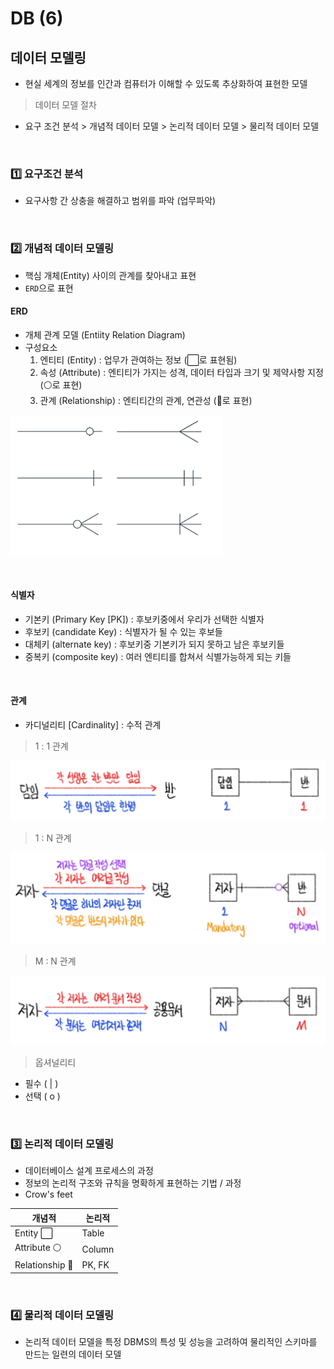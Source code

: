 # DB (6)

## 데이터 모델링

- 현실 세계의 정보를 인간과 컴퓨터가 이해할 수 있도록 추상화하여 표현한 모델

> 데이터 모델 절차

- 요구 조건 분석 > 개념적 데이터 모델 > 논리적 데이터 모델 > 물리적 데이터 모델

​    

### 1️⃣ 요구조건 분석

- 요구사항 간 상충을 해결하고 범위를 파악 (업무파악)

​    

### 2️⃣ 개념적 데이터 모델링

- 핵심 개체(Entity) 사이의 관계를 찾아내고 표현
- `ERD`으로 표현



#### ERD

- 개체 관계 모델 (Entiity Relation Diagram)
- 구성요소
  1. 엔티티 (Entity) : 업무가 관여하는 정보 (⬜로 표현됨)
  2. 속성 (Attribute) : 엔티티가 가지는 성격, 데이터 타입과 크기 및 제약사항 지정 (⚪로 표현) 
  3. 관계 (Relationship) : 엔티티간의 관계, 연관성 (🔷로 표현)

<img src="데이터모델링.assets/image-20220825012343694.png" alt="image-20220825012343694" style="zoom: 33%;" />

​     

#### 식별자

- 기본키 (Primary Key [PK]) : 후보키중에서 우리가 선택한 식별자
- 후보키 (candidate Key) : 식별자가 될 수 있는 후보들
- 대체키 (alternate key) : 후보키중 기본키가 되지 못하고 남은 후보키들
- 중복키 (composite key) : 여러 엔티티를 합쳐서 식별가능하게 되는 키들

​    

#### 관계

-  카디널리티 [Cardinality] : 수적 관계

>  1 : 1 관계

![1대1](데이터모델링.assets/1대1.jpg)

> 1 : N 관계

![SmartSelect_20220825-012040_Samsung Notes](데이터모델링.assets/1대N.jpg)

> M : N 관계

![SmartSelect_20220825-012055_Samsung Notes](데이터모델링.assets/N대M.jpg)

>  옵셔널리티

- 필수 ( | )
- 선택 ( o )

​     

### 3️⃣ 논리적 데이터 모델링

- 데이터베이스 설계 프로세스의 과정
- 정보의 논리적 구조와 규칙을 명확하게 표현하는 기법 / 과정
- Crow's feet

| 개념적         | 논리적 |
| -------------- | ------ |
| Entity ⬜       | Table  |
| Attribute ⚪    | Column |
| Relationship 🔷 | PK, FK |

​    

### 4️⃣ 물리적 데이터 모델링

- 논리적 데이터 모델을 특정 DBMS의 특성 및 성능을 고려하여 물리적인 스키마를 만드는 일련의 데이터 모델
